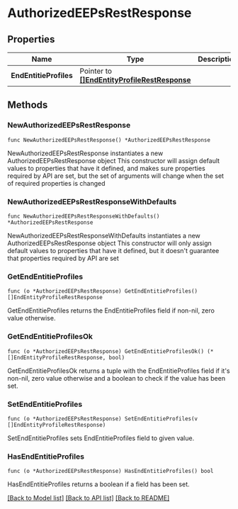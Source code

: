 # AuthorizedEEPsRestResponse

## Properties

Name | Type | Description | Notes
------------ | ------------- | ------------- | -------------
**EndEntitieProfiles** | Pointer to [**[]EndEntityProfileRestResponse**](EndEntityProfileRestResponse.md) |  | [optional] 

## Methods

### NewAuthorizedEEPsRestResponse

`func NewAuthorizedEEPsRestResponse() *AuthorizedEEPsRestResponse`

NewAuthorizedEEPsRestResponse instantiates a new AuthorizedEEPsRestResponse object
This constructor will assign default values to properties that have it defined,
and makes sure properties required by API are set, but the set of arguments
will change when the set of required properties is changed

### NewAuthorizedEEPsRestResponseWithDefaults

`func NewAuthorizedEEPsRestResponseWithDefaults() *AuthorizedEEPsRestResponse`

NewAuthorizedEEPsRestResponseWithDefaults instantiates a new AuthorizedEEPsRestResponse object
This constructor will only assign default values to properties that have it defined,
but it doesn't guarantee that properties required by API are set

### GetEndEntitieProfiles

`func (o *AuthorizedEEPsRestResponse) GetEndEntitieProfiles() []EndEntityProfileRestResponse`

GetEndEntitieProfiles returns the EndEntitieProfiles field if non-nil, zero value otherwise.

### GetEndEntitieProfilesOk

`func (o *AuthorizedEEPsRestResponse) GetEndEntitieProfilesOk() (*[]EndEntityProfileRestResponse, bool)`

GetEndEntitieProfilesOk returns a tuple with the EndEntitieProfiles field if it's non-nil, zero value otherwise
and a boolean to check if the value has been set.

### SetEndEntitieProfiles

`func (o *AuthorizedEEPsRestResponse) SetEndEntitieProfiles(v []EndEntityProfileRestResponse)`

SetEndEntitieProfiles sets EndEntitieProfiles field to given value.

### HasEndEntitieProfiles

`func (o *AuthorizedEEPsRestResponse) HasEndEntitieProfiles() bool`

HasEndEntitieProfiles returns a boolean if a field has been set.


[[Back to Model list]](../README.md#documentation-for-models) [[Back to API list]](../README.md#documentation-for-api-endpoints) [[Back to README]](../README.md)


